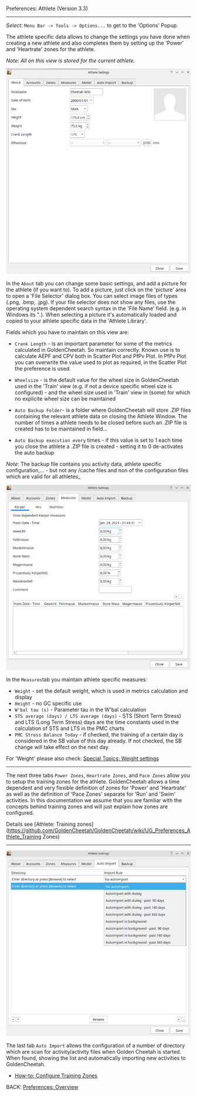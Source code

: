 Preferences: Athlete (Version 3.3)
***

_Select:_ `Menu Bar -> Tools -> Options...` to get to the 'Options' Popup.

The athlete specific data allows to change the settings you have done when creating a new athlete and also completes them by setting up the 'Power' and 'Heartrate' zones for the athlete.

_Note: All on this view is stored for the current athlete._

![Preferences: Athlete - About](https://raw.githubusercontent.com/GoldenCheetah/GoldenCheetah/master/doc/wiki/PreferencesAthlete.jpg)

In the `About` tab you can change some basic settings, and add a picture for the athlete (if you want to). To add a picture, just click on the 'picture' area to open a 'File Selector' dialog box. You can select image files of types (.png, .bmp, .jpg). If your file selector does not show any files, use the operating system dependent search syntax in the 'File Name' field. (e.g. in Windows its "*.*). When selecting a picture it's automatically loaded and copied to your athlete specific data in the 'Athlete Library'.

Fields which you have to maintain on this view are:

* `Crank Length` - is an important parameter for some of the metrics calculated in GoldenCheetah. So maintain correctly. Known use is to calculate AEPF and CPV both in Scatter Plot and PfPv Plot. In PfPv Plot you can overwrite the value used to plot as required, in the Scatter Plot the preference is used.

* `Wheelsize` - is the default value for the wheel size in GoldenCheetah used in the 'Train' view (e.g. if not a device specific wheel size is configured) - and the wheel size used in 'Train' view in (some) for which no explicite wheel size can be maintained

* `Auto Backup Folder`- is a folder where GoldenCheetah will store .ZIP files containing the relevant athlete data on closing the Athlete Window. The number of times a athlete needs to be closed before such an .ZIP file is created has to be maintained in field...
* `Auto Backup execution every` <xxx> times - if this value is set to 1 each time you close the athlete a .ZIP file is created - setting it to 0 de-activates the auto backup

_Note_: The backup file contains you activity data, athlete specific configuration,... - but not any /cache files and non of the configuration files which are valid for all athletes_

![Preferences: Athlete - Measures](https://raw.githubusercontent.com/GoldenCheetah/GoldenCheetah/master/doc/wiki/PreferencesAthlete_Measures.jpg)

In the `Measures`tab you maintain athlete specific measures:

* `Weight` - set the default weight, which is used in metrics calculation and display
* `Height` - no GC specific use
* `W'bal tau (s)` - Parameter tau in the W'bal calculation
* `STS average (days) / LTS average (days)` - STS (Short Term Stress) and LTS (Long Term Stress) days are the time constants used in the calculation of STS and LTS in the PMC charts 
* `PMC Stress Balance Today` - if checked, the training of a certain day is considered in the SB value of this day already. If not checked, the SB change will take effect on the next day. 

For 'Weight' please also check: [Special Topics: Weight settings](https://github.com/GoldenCheetah/GoldenCheetah/wiki/UG_Special-Topics_Weight-settings) 

***

The next three tabs `Power Zones`, `Heartrate Zones`, and `Pace Zones` allow you to setup the training zones for the athlete. GoldenCheetah allows a time dependent and very flexible definition of zones for 'Power' and 'Heartrate' as well as the definition of 'Pace Zones' separate for 'Run' and 'Swim' activities. In this documentation we assume that you are familiar with the concepts behind training zones and will just explain how zones are configured.

Details see [Athlete: Training zones](https://github.com/GoldenCheetah/GoldenCheetah/wiki/UG_Preferences_Athlete_Training Zones)

***

![Preferences: Athlete - Auto Import](https://raw.githubusercontent.com/GoldenCheetah/GoldenCheetah/master/doc/wiki/PreferencesAthlete_Autoimport.jpg)

The last tab `Auto Import` allows the configuration of a number of directory which are scan for activity/activity files when Golden Cheetah is started. When found, showing the list and automatically importing new activities to GoldenCheetah.

* [How-to: Configure Training Zones](https://github.com/GoldenCheetah/GoldenCheetah/wiki/UG_Preferences_Athlete_Training-Zones)

BACK: [Preferences: Overview](https://github.com/GoldenCheetah/GoldenCheetah/wiki/UG_Preferences_Overview)